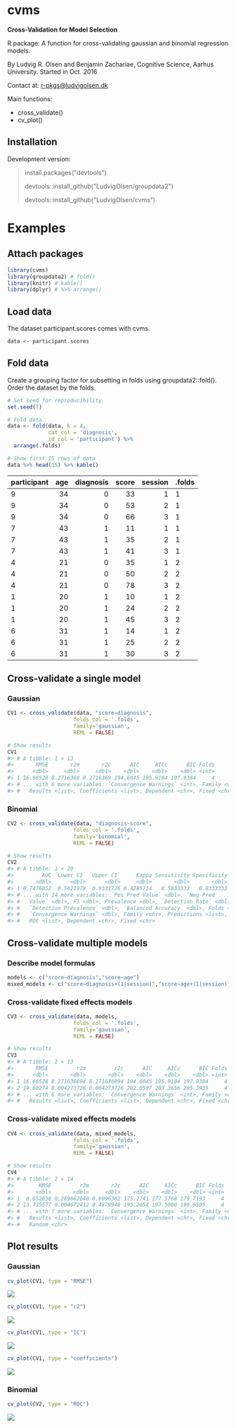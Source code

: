 
<!-- README.md is generated from README.Rmd. Please edit that file -->
cvms
====

**Cross-Validation for Model Selection**

R package: A function for cross-validating gaussian and binomial regression models.

By Ludvig R. Olsen and Benjamin Zachariae,
Cognitive Science, Aarhus University.
Started in Oct. 2016

Contact at: <r-pkgs@ludvigolsen.dk>

Main functions:

-   cross\_validate()
-   cv\_plot()

Installation
------------

Development version:

> install.packages("devtools")
>
> devtools::install\_github("LudvigOlsen/groupdata2")
>
> devtools::install\_github("LudvigOlsen/cvms")

Examples
========

Attach packages
---------------

``` r
library(cvms)
library(groupdata2) # fold()
library(knitr) # kable()
library(dplyr) # %>% arrange()
```

Load data
---------

The dataset participant.scores comes with cvms.

``` r
data <- participant.scores
```

Fold data
---------

Create a grouping factor for subsetting in folds using groupdata2::fold(). Order the dataset by the folds.

``` r
# Set seed for reproducibility
set.seed(7)

# Fold data 
data <- fold(data, k = 4,
             cat_col = 'diagnosis',
             id_col = 'participant') %>% 
  arrange(.folds)

# Show first 15 rows of data
data %>% head(15) %>% kable()
```

| participant |  age|  diagnosis|  score|  session| .folds |
|:------------|----:|----------:|------:|--------:|:-------|
| 9           |   34|          0|     33|        1| 1      |
| 9           |   34|          0|     53|        2| 1      |
| 9           |   34|          0|     66|        3| 1      |
| 7           |   43|          1|     11|        1| 1      |
| 7           |   43|          1|     35|        2| 1      |
| 7           |   43|          1|     41|        3| 1      |
| 4           |   21|          0|     35|        1| 2      |
| 4           |   21|          0|     50|        2| 2      |
| 4           |   21|          0|     78|        3| 2      |
| 1           |   20|          1|     10|        1| 2      |
| 1           |   20|          1|     24|        2| 2      |
| 1           |   20|          1|     45|        3| 2      |
| 6           |   31|          1|     14|        1| 2      |
| 6           |   31|          1|     25|        2| 2      |
| 6           |   31|          1|     30|        3| 2      |

Cross-validate a single model
-----------------------------

### Gaussian

``` r
CV1 <- cross_validate(data, "score~diagnosis", 
                     folds_col = '.folds', 
                     family='gaussian', 
                     REML = FALSE)

# Show results
CV1
#> # A tibble: 1 × 13
#>       RMSE       r2m       r2c      AIC     AICc      BIC Folds
#>      <dbl>     <dbl>     <dbl>    <dbl>    <dbl>    <dbl> <int>
#> 1 16.66528 0.2716369 0.2716369 194.6045 195.9104 197.9384     4
#> # ... with 6 more variables: `Convergence Warnings` <int>, Family <chr>,
#> #   Results <list>, Coefficients <list>, Dependent <chr>, Fixed <chr>
```

### Binomial

``` r
CV2 <- cross_validate(data, "diagnosis~score", 
                     folds_col = '.folds', 
                     family='binomial', 
                     REML = FALSE)

# Show results
CV2
#> # A tibble: 1 × 20
#>         AUC `Lower CI` `Upper CI`     Kappa Sensitivity Specificity
#>       <dbl>      <dbl>      <dbl>     <dbl>       <dbl>       <dbl>
#> 1 0.7476852  0.5621978  0.9331726 0.4285714   0.5833333   0.8333333
#> # ... with 14 more variables: `Pos Pred Value` <dbl>, `Neg Pred
#> #   Value` <dbl>, F1 <dbl>, Prevalence <dbl>, `Detection Rate` <dbl>,
#> #   `Detection Prevalence` <dbl>, `Balanced Accuracy` <dbl>, Folds <int>,
#> #   `Convergence Warnings` <dbl>, Family <chr>, Predictions <list>,
#> #   ROC <list>, Dependent <chr>, Fixed <chr>
```

Cross-validate multiple models
------------------------------

### Describe model formulas

``` r
models <- c("score~diagnosis","score~age")
mixed_models <- c("score~diagnosis+(1|session)","score~age+(1|session)")
```

### Cross-validate fixed effects models

``` r
CV3 <- cross_validate(data, models, 
                     folds_col = '.folds', 
                     family='gaussian', 
                     REML = FALSE)

# Show results
CV3
#> # A tibble: 2 × 13
#>       RMSE         r2m         r2c      AIC     AICc      BIC Folds
#>      <dbl>       <dbl>       <dbl>    <dbl>    <dbl>    <dbl> <int>
#> 1 16.66528 0.271636894 0.271636894 194.6045 195.9104 197.9384     4
#> 2 19.60274 0.004273726 0.004273726 202.0597 203.3656 205.3935     4
#> # ... with 6 more variables: `Convergence Warnings` <int>, Family <chr>,
#> #   Results <list>, Coefficients <list>, Dependent <chr>, Fixed <chr>
```

### Cross-validate mixed effects models

``` r
CV4 <- cross_validate(data, mixed_models, 
                     folds_col = '.folds', 
                     family='gaussian', 
                     REML = FALSE)

# Show results
CV4
#> # A tibble: 2 × 14
#>        RMSE         r2m       r2c      AIC     AICc      BIC Folds
#>       <dbl>       <dbl>     <dbl>    <dbl>    <dbl>    <dbl> <int>
#> 1  8.652038 0.289662640 0.8096362 175.2741 177.5768 179.7193     4
#> 2 13.735577 0.004672412 0.4879946 195.2054 197.5080 199.6505     4
#> # ... with 7 more variables: `Convergence Warnings` <int>, Family <chr>,
#> #   Results <list>, Coefficients <list>, Dependent <chr>, Fixed <chr>,
#> #   Random <chr>
```

Plot results
------------

### Gaussian

``` r
cv_plot(CV1, type = "RMSE")
```

![](README-unnamed-chunk-10-1.png)

``` r
cv_plot(CV1, type = "r2")
```

![](README-unnamed-chunk-10-2.png)

``` r
cv_plot(CV1, type = "IC")
```

![](README-unnamed-chunk-10-3.png)

``` r
cv_plot(CV1, type = "coefficients")
```

![](README-unnamed-chunk-10-4.png)

### Binomial

``` r
cv_plot(CV2, type = "ROC")
```

![](README-unnamed-chunk-11-1.png)
